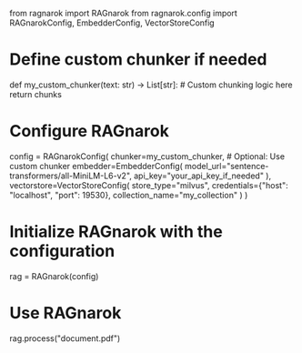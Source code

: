 from ragnarok import RAGnarok
from ragnarok.config import RAGnarokConfig, EmbedderConfig, VectorStoreConfig

# Define custom chunker if needed
def my_custom_chunker(text: str) -> List[str]:
    # Custom chunking logic here
    return chunks

# Configure RAGnarok
config = RAGnarokConfig(
    chunker=my_custom_chunker,  # Optional: Use custom chunker
    embedder=EmbedderConfig(
        model_url="sentence-transformers/all-MiniLM-L6-v2",
        api_key="your_api_key_if_needed"
    ),
    vectorstore=VectorStoreConfig(
        store_type="milvus",
        credentials={"host": "localhost", "port": 19530},
        collection_name="my_collection"
    )
)

# Initialize RAGnarok with the configuration
rag = RAGnarok(config)

# Use RAGnarok
rag.process("document.pdf")